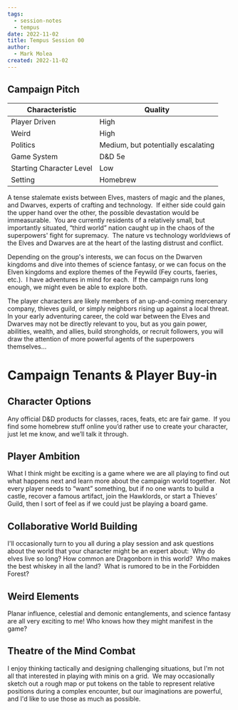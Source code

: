 ```yaml
---
tags:
  - session-notes
  - tempus
date: 2022-11-02
title: Tempus Session 00
author:
  - Mark Molea
created: 2022-11-02
---
```

## Campaign Pitch

| **Characteristic** | **Quality** |
| --- | --- |
| Player Driven | High  |
| Weird | High |
| Politics | Medium, but potentially escalating |
| Game System | D&D 5e |
| Starting Character Level | Low  |
| Setting | Homebrew |

A tense stalemate exists between Elves, masters of magic and the planes, and Dwarves, experts of crafting and technology.  If either side could gain the upper hand over the other, the possible devastation would be immeasurable.  You are currently residents of a relatively small, but importantly situated, “third world” nation caught up in the chaos of the superpowers' fight for supremacy.  The nature vs technology worldviews of the Elves and Dwarves are at the heart of the lasting distrust and conflict.

Depending on the group's interests, we can focus on the Dwarven kingdoms and dive into themes of science fantasy, or we can focus on the Elven kingdoms and explore themes of the Feywild (Fey courts, faeries, etc.).  I have adventures in mind for each.  If the campaign runs long enough, we might even be able to explore both.

The player characters are likely members of an up-and-coming mercenary company, thieves guild, or simply neighbors rising up against a local threat.  In your early adventuring career, the cold war between the Elves and Dwarves may not be directly relevant to you, but as you gain power, abilities, wealth, and allies, build strongholds, or recruit followers, you will draw the attention of more powerful agents of the superpowers themselves…

# Campaign Tenants & Player Buy-in

## Character Options

Any official D&D products for classes, races, feats, etc are fair game.  If you find some homebrew stuff online you’d rather use to create your character, just let me know, and we’ll talk it through.

## Player Ambition

What I think might be exciting is a game where we are all playing to find out what happens next and learn more about the campaign world together.  Not every player needs to “want” something, but if no one wants to build a castle, recover a famous artifact, join the Hawklords, or start a Thieves’ Guild, then I sort of feel as if we could just be playing a board game.

## Collaborative World Building

I'll occasionally turn to you all during a play session and ask questions about the world that your character might be an expert about:  Why do elves live so long? How common are Dragonborn in this world?  Who makes the best whiskey in all the land?  What is rumored to be in the Forbidden Forest?

## Weird Elements

Planar influence, celestial and demonic entanglements, and science fantasy are all very exciting to me! Who knows how they might manifest in the game?

## Theatre of the Mind Combat

I enjoy thinking tactically and designing challenging situations, but I'm not all that interested in playing with minis on a grid.  We may occasionally sketch out a rough map or put tokens on the table to represent relative positions during a complex encounter, but our imaginations are powerful, and I'd like to use those as much as possible.